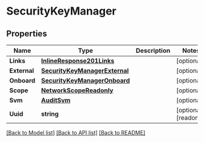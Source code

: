 # SecurityKeyManager

## Properties

Name | Type | Description | Notes
------------ | ------------- | ------------- | -------------
**Links** | [**InlineResponse201Links**](inline_response_201__links.md) |  | [optional] 
**External** | [**SecurityKeyManagerExternal**](security_key_manager_external.md) |  | [optional] 
**Onboard** | [**SecurityKeyManagerOnboard**](security_key_manager_onboard.md) |  | [optional] 
**Scope** | [**NetworkScopeReadonly**](network_scope_readonly.md) |  | [optional] 
**Svm** | [**AuditSvm**](audit_svm.md) |  | [optional] 
**Uuid** | **string** |  | [optional] [readonly] 

[[Back to Model list]](../README.md#documentation-for-models) [[Back to API list]](../README.md#documentation-for-api-endpoints) [[Back to README]](../README.md)



